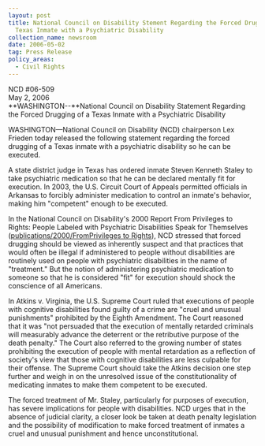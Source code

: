 ```yaml
---
layout: post
title: National Council on Disability Stement Regarding the Forced Drugging of a
  Texas Inmate with a Psychiatric Disability
collection_name: newsroom
date: 2006-05-02
tag: Press Release
policy_areas:
  - Civil Rights
---
```

NCD #06-509\
May 2, 2006 \
**W﻿ASHINGTON--**National Council on Disability Statement Regarding the Forced Drugging of a Texas Inmate with a Psychiatric Disability

WASHINGTON—National Council on Disability (NCD) chairperson Lex Frieden today released the following statement regarding the forced drugging of a Texas inmate with a psychiatric disability so he can be executed.

A state district judge in Texas has ordered inmate Steven Kenneth Staley to take psychiatric medication so that he can be declared mentally fit for execution. In 2003, the U.S. Circuit Court of Appeals permitted officials in Arkansas to forcibly administer medication to control an inmate's behavior, making him "competent" enough to be executed.

In the National Council on Disability's 2000 Report From Privileges to Rights: People Labeled with Psychiatric Disabilities Speak for Themselves ([publications/2000/FromPrivileges to Rights](https://ncd.gov/publications/2000/Jan202000)), NCD stressed that forced drugging should be viewed as inherently suspect and that practices that would often be illegal if administered to people without disabilities are routinely used on people with psychiatric disabilities in the name of "treatment." But the notion of administering psychiatric medication to someone so that he is considered "fit" for execution should shock the conscience of all Americans.

In Atkins v. Virginia, the U.S. Supreme Court ruled that executions of people with cognitive disabilities found guilty of a crime are "cruel and unusual punishments" prohibited by the Eighth Amendment. The Court reasoned that it was "not persuaded that the execution of mentally retarded criminals will measurably advance the deterrent or the retributive purpose of the death penalty." The Court also referred to the growing number of states prohibiting the execution of people with mental retardation as a reflection of society's view that those with cognitive disabilities are less culpable for their offense. The Supreme Court should take the Atkins decision one step further and weigh in on the unresolved issue of the constitutionality of medicating inmates to make them competent to be executed.

The forced treatment of Mr. Staley, particularly for purposes of execution, has severe implications for people with disabilities. NCD urges that in the absence of judicial clarity, a closer look be taken at death penalty legislation and the possibility of modification to make forced treatment of inmates a cruel and unusual punishment and hence unconstitutional.